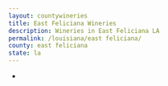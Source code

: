 ```yaml
---
layout: countywineries
title: East Feliciana Wineries
description: Wineries in East Feliciana LA
permalink: /louisiana/east feliciana/
county: east feliciana
state: la
---
```

-

